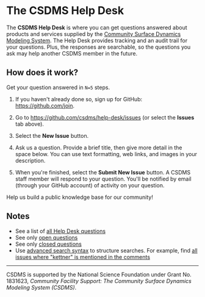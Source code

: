 # The CSDMS Help Desk

The **CSDMS Help Desk**
is where you can get questions answered
about products and services supplied by the
[Community Surface Dynamics Modeling System](https://csdms.colorado.edu).
The Help Desk provides tracking and an audit trail for your questions.
Plus, the responses are searchable,
so the questions you ask may help another CSDMS member in the future.

## How does it work?

Get your question answered in `N=5` steps.

1. If you haven't already done so, sign up for GitHub: https://github.com/join.

1. Go to https://github.com/csdms/help-desk/issues (or select the **Issues** tab above).

1. Select the **New Issue** button.

1. Ask us a question. Provide a brief title, then give more detail in the space below. You can use text formatting, web links, and images in your description.

1. When you're finished, select the **Submit New Issue** button. A CSDMS staff member will respond to your question. You'll be notified by email (through your GitHub account) of activity on your question.

Help us build a public knowledge base for our community!

## Notes

* See a list of [all Help Desk questions](https://github.com/csdms/help-desk/issues?utf8=%E2%9C%93&q=)
* See only [open questions](https://github.com/csdms/help-desk/issues)
* See only [closed questions](https://github.com/csdms/help-desk/issues?q=is%3Aissue+is%3Aclosed)
* Use [advanced search syntax](https://help.github.com/en/articles/searching-issues-and-pull-requests) to structure searches. For example, find [all issues where "kettner" is mentioned in the comments](https://github.com/csdms/help-desk/issues?utf8=%E2%9C%93&q=kettner+in%3Acomments)

---

CSDMS is supported by the National Science Foundation
under Grant No. 1831623, *Community Facility Support:
The Community Surface Dynamics Modeling System (CSDMS)*.
